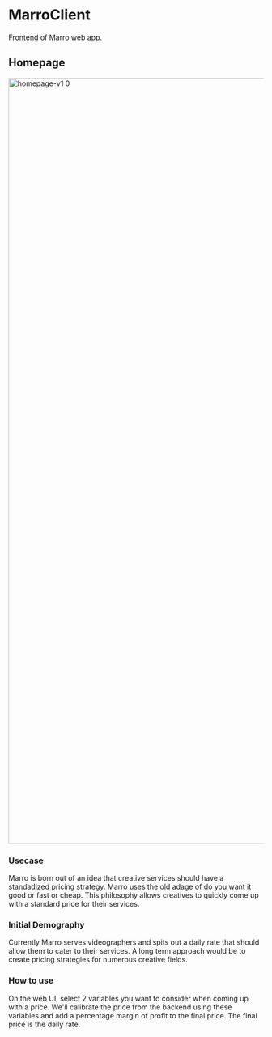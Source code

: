 # MarroClient

Frontend of Marro web app.

## Homepage

<img width="1512" alt="homepage-v1 0" src="https://github.com/carlkarama/MarroWebClient/assets/48504139/7a779578-9963-42f4-b690-383efdeff07c">


### Usecase

Marro is born out of an idea that creative services should have a standadized pricing strategy.
Marro uses the old adage of do you want it good or fast or cheap. This philosophy allows creatives to quickly
come up with a standard price for their services.

### Initial Demography

Currently Marro serves videographers and spits out a daily rate that should allow them to cater to their services.
A long term approach would be to create pricing strategies for numerous creative fields.


### How to use

On the web UI, select 2 variables you want to consider when coming up with a price. We'll calibrate the price from the
backend using these variables and add a percentage margin of profit to the final price. The final price is the daily rate.
